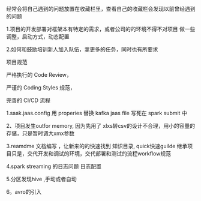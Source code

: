 经常会将自己遇到的问题放置在收藏栏里，查看自己的收藏栏会发现以前曾经遇到的问题



1.项目的开发部署对框架本有特定的需求，或者公司的的环境不得不对项目 做一些 调整，启动方式，动态配置

2.如何和鼓励培训新人加入队伍，拿更多的任务，同时也有所要求



项目规范

严格执行的 Code Review，

严谨的 Coding Styles 规范，

完善的 CI/CD 流程



1.saak.jaas.config 用 properies  替换 kafka jaas file 写死在 spark submit 中

2、项目发生outfor memory, 因为先用了 xlxs转csv的设计不合理，用小的容量的 存储，只是暂时调大xmx参数

3.reamdme 文档编写 ，让新来的的快速找到 知识目录, quick快速guilde 继承项目只是，交代开发和调试的环境，交代部署和测试的流程workflow规范

4.spark streaming 的日志问题 日志配置 

5.分区发现hive ,手动或者自动

6。avro的引入 

